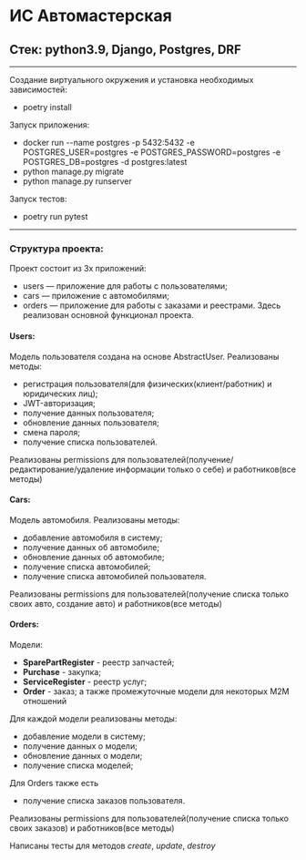 # ИС Автомастерская

## Стек: python3.9, Django, Postgres, DRF

---

Создание виртуального окружения и установка необходимых зависимостей: 
- poetry install

Запуск приложения:

- docker run --name postgres -p 5432:5432 -e POSTGRES_USER=postgres -e POSTGRES_PASSWORD=postgres -e POSTGRES_DB=postgres -d postgres:latest
- python manage.py migrate
- python manage.py runserver

Запуск тестов:

- poetry run pytest

---

### Структура проекта:

Проект состоит из 3х приложений:

- users — приложение для работы с пользователями;
- cars — приложение с автомобилями;
- orders — приложение для работы с заказами и реестрами. Здесь реализован основной функционал проекта.

#### Users:
Модель пользователя создана на основе AbstractUser. Реализованы методы:

- регистрация пользователя(для физических(клиент/работник) и юридических лиц);
- JWT-авторизация;
- получение данных пользователя;
- обновление данных пользователя;
- смена пароля;
- получение списка пользователей.

Реализованы permissions для пользователей(получение/редактирование/удаление информации только о себе) и работников(все методы)

#### Cars:
Модель автомобиля. Реализованы методы:

- добавление автомобиля в систему;
- получение данных об автомобиле;
- обновление данных об автомобиле;
- получение списка автомобилей;
- получение списка автомобилей пользователя.

Реализованы permissions для пользователей(получение списка только своих авто, создание авто) и работников(все методы)

#### Orders:
Модели:

- **SparePartRegister** - реестр запчастей;
- **Purchase** - закупка;
- **ServiceRegister** - реестр услуг;
- **Order** - заказ;
а также промежуточные модели для некоторых M2M отношений

Для каждой модели реализованы методы:
- добавление модели в систему;
- получение данных о модели;
- обновление данных о модели;
- получение списка моделей;

Для Orders также есть
- получение списка заказов пользователя.

Реализованы permissions для пользователей(получение списка только своих заказов) и работников(все методы)

Написаны тесты для методов *create*, *update*, *destroy*

